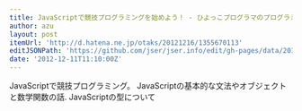 ```yaml
---
title: JavaScriptで競技プログラミングを始めよう！ - ひよっこプログラマのプログラミング
author: azu
layout: post
itemUrl: 'http://d.hatena.ne.jp/otaks/20121216/1355670113'
editJSONPath: 'https://github.com/jser/jser.info/edit/gh-pages/data/2012/12/index.json'
date: '2012-12-11T11:10:00Z'
---
```

JavaScriptで競技プログラミング。
JavaScriptの基本的な文法やオブジェクトと数学関数の話. JavaScriptの型について
